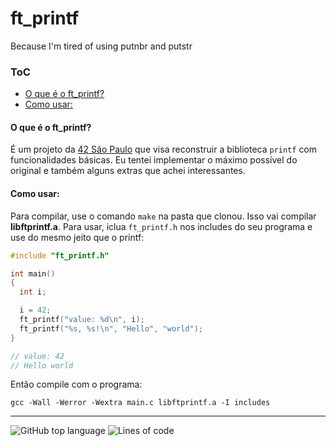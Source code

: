 # ft_printf
Because I'm tired of using putnbr and putstr

### ToC
- [O que é o ft_printf?](#o-que---o-ft_printf)
- [Como usar:](#como-usar)

<a name="o-que---o-ft_printf"></a>
#### O que é o ft_printf?
É um projeto da [42 São Paulo](https://www.42sp.org.br/) que visa reconstruir a biblioteca `printf` com funcionalidades básicas.
Eu tentei implementar o máximo possível do original e também alguns extras que achei interessantes.

<a name="como-usar"></a>
#### Como usar:
Para compilar, use o comando `make` na pasta que clonou. Isso vai compilar **libftprintf.a**. Para usar, iclua `ft_printf.h` nos includes do seu programa e use do mesmo jeito que o printf:

```c
#include "ft_printf.h"

int main()
{
  int i;

  i = 42;
  ft_printf("value: %d\n", i);
  ft_printf("%s, %s!\n", "Hello", "world");
}

// value: 42
// Hello world
```
Então compile com o programa:
```console
gcc -Wall -Werror -Wextra main.c libftprintf.a -I includes
```
***
![GitHub top language](https://img.shields.io/github/languages/top/fecoelho/ft_printf) ![Lines of code](https://img.shields.io/tokei/lines/github/fecoelho/ft_printf)
